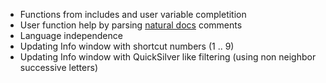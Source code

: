   * Functions from includes and user variable completition
  * User function help by parsing [natural docs](http://www.autohotkey.com/forum/topic20361.html) comments
  * Language independence
  * Updating Info window with shortcut numbers (1 .. 9)
  * Updating Info window with QuickSilver like filtering (using non neighbor successive letters)